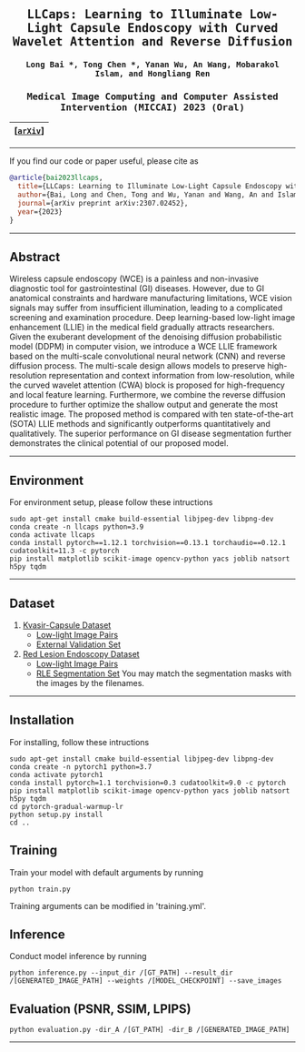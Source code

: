 

<div align="center">

<samp>

<h2> LLCaps: Learning to Illuminate Low-Light Capsule Endoscopy with Curved Wavelet Attention and Reverse Diffusion </h1>

<h4> Long Bai *, Tong Chen *, Yanan Wu, An Wang, Mobarakol Islam, and Hongliang Ren </h3>

<h3> Medical Image Computing and Computer Assisted Intervention (MICCAI) 2023 (Oral) </h2>

</samp>   

| **[[```arXiv```](<https://arxiv.org/abs/2307.02452>)]** |
|:-------------------:|

---

</div>     

If you find our code or paper useful, please cite as

```bibtex
@article{bai2023llcaps,
  title={LLCaps: Learning to Illuminate Low-Light Capsule Endoscopy with Curved Wavelet Attention and Reverse Diffusion},
  author={Bai, Long and Chen, Tong and Wu, Yanan and Wang, An and Islam, Mobarakol and Ren, Hongliang},
  journal={arXiv preprint arXiv:2307.02452},
  year={2023}
}
```
---
## Abstract

Wireless capsule endoscopy (WCE) is a painless and non-invasive diagnostic tool for gastrointestinal (GI) diseases. However, due to GI anatomical constraints and hardware manufacturing limitations, WCE vision signals may suffer from insufficient illumination, leading to a complicated screening and examination procedure. Deep learning-based low-light image enhancement (LLIE) in the medical field gradually attracts researchers. Given the exuberant development of the denoising diffusion probabilistic model (DDPM) in computer vision, we introduce a WCE LLIE framework based on the multi-scale convolutional neural network (CNN) and reverse diffusion process. The multi-scale design allows models to preserve high-resolution representation and context information from low-resolution, while the curved wavelet attention (CWA) block is proposed for high-frequency and local feature learning. Furthermore, we combine the reverse diffusion procedure to further optimize the shallow output and generate the most realistic image. The proposed method is compared with ten state-of-the-art (SOTA) LLIE methods and significantly outperforms quantitatively and qualitatively. The superior performance on GI disease segmentation further demonstrates the clinical potential of our proposed model.


---
## Environment

For environment setup, please follow these intructions
```
sudo apt-get install cmake build-essential libjpeg-dev libpng-dev
conda create -n llcaps python=3.9
conda activate llcaps
conda install pytorch==1.12.1 torchvision==0.13.1 torchaudio==0.12.1 cudatoolkit=11.3 -c pytorch
pip install matplotlib scikit-image opencv-python yacs joblib natsort h5py tqdm
```

---
## Dataset
1. [Kvasir-Capsule Dataset](https://osf.io/dv2ag/)
    - [Low-light Image Pairs](https://mycuhk-my.sharepoint.com/:u:/g/personal/1155161502_link_cuhk_edu_hk/EYtX3vMBWE1KizB1scvGOkgBzG4JW5SjTMAnJuxZTUAwdg?e=KJk1k2)
    - [External Validation Set](https://mycuhk-my.sharepoint.com/:u:/g/personal/1155161502_link_cuhk_edu_hk/EcmsZ2NJKSNDk-jKmpSfp1sB_2h1v-2ZlI9Bfu8v4Y4hIA?e=NS3gvE)
2. [Red Lesion Endoscopy Dataset](https://rdm.inesctec.pt/dataset/nis-2018-003)
    - [Low-light Image Pairs](https://mycuhk-my.sharepoint.com/:u:/g/personal/1155161502_link_cuhk_edu_hk/EZ_Dz7G4J4hBpDKn3YPng6cByGmdGt1z2Qd51fZsmv6DoA?e=aj6KlO)
    - [RLE Segmentation Set](https://mycuhk-my.sharepoint.com/:u:/g/personal/1155161502_link_cuhk_edu_hk/EeAhx_FEHLJMv1zXNb8oS_YBbN-Une6U7g2v2KOx2BYPcA?e=o73hOO) You may match the segmentation masks with the images by the filenames.
---


## Installation
For installing, follow these intructions
```
sudo apt-get install cmake build-essential libjpeg-dev libpng-dev
conda create -n pytorch1 python=3.7
conda activate pytorch1
conda install pytorch=1.1 torchvision=0.3 cudatoolkit=9.0 -c pytorch
pip install matplotlib scikit-image opencv-python yacs joblib natsort h5py tqdm
cd pytorch-gradual-warmup-lr
python setup.py install
cd ..
```


## Training

Train your model with default arguments by running

```
python train.py
```
Training arguments can be modified in 'training.yml'.

## Inference
Conduct model inference by running

```
python inference.py --input_dir /[GT_PATH] --result_dir /[GENERATED_IMAGE_PATH] --weights /[MODEL_CHECKPOINT] --save_images
```

## Evaluation (PSNR, SSIM, LPIPS)

```
python evaluation.py -dir_A /[GT_PATH] -dir_B /[GENERATED_IMAGE_PATH] 
```

---
